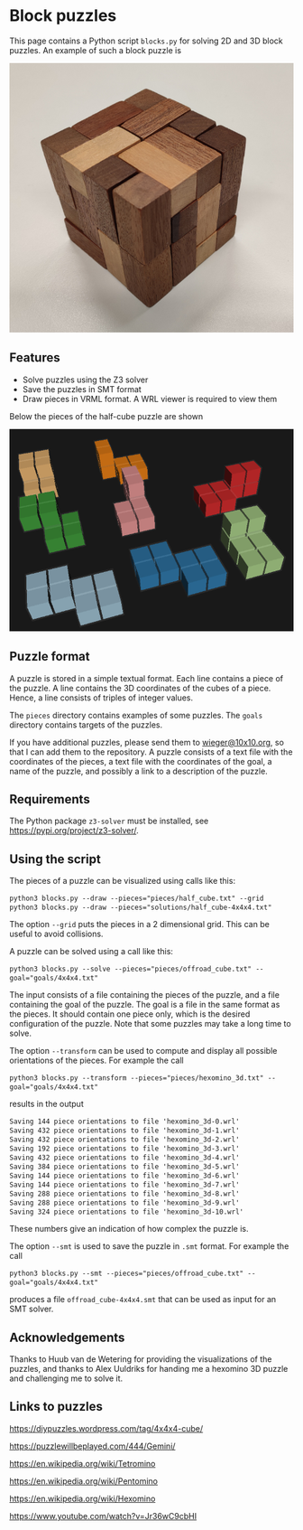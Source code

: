 # Block puzzles

This page contains a Python script `blocks.py` for solving 2D and 3D 
block puzzles. An example of such a block puzzle is 

![](images/blocks.jpg)

## Features

* Solve puzzles using the Z3 solver
* Save the puzzles in SMT format
* Draw pieces in VRML format. A WRL viewer is required to view them

Below the pieces of the half-cube puzzle are shown

![](images/half_cube.png)

## Puzzle format

A puzzle is stored in a simple textual format. Each line contains a
piece of the puzzle. A line contains the 3D coordinates of the cubes of
a piece. Hence, a line consists of triples of integer values.

The `pieces` directory contains examples of some puzzles.
The `goals` directory contains targets of the puzzles.

If you have additional puzzles, please send them to [wieger@10x10.org](mailto:wieger@10x10.org),
so that I can add them to the repository. A puzzle consists of
a text file with the coordinates of the pieces, a text file with
the coordinates of the goal, a name of the puzzle, and possibly a
link to a description of the puzzle.

## Requirements

The Python package `z3-solver` must be installed, see https://pypi.org/project/z3-solver/.

## Using the script

The pieces of a puzzle can be visualized using calls like this:
```
python3 blocks.py --draw --pieces="pieces/half_cube.txt" --grid
python3 blocks.py --draw --pieces="solutions/half_cube-4x4x4.txt"
```
The option `--grid` puts the pieces in a 2 dimensional grid. This can be 
useful to avoid collisions.

A puzzle can be solved using a call like this:
```
python3 blocks.py --solve --pieces="pieces/offroad_cube.txt" --goal="goals/4x4x4.txt"
```
The input consists of a file containing the pieces of the puzzle, and a
file containing the goal of the puzzle.  The goal is a file in the same
format as the pieces. It should contain one piece only, which is the desired
configuration of the puzzle. Note that some puzzles may take a long time to
solve.

The option `--transform` can be used to compute and display all possible
orientations of the pieces. For example the call
```
python3 blocks.py --transform --pieces="pieces/hexomino_3d.txt" --goal="goals/4x4x4.txt"
```
results in the output
```
Saving 144 piece orientations to file 'hexomino_3d-0.wrl'
Saving 432 piece orientations to file 'hexomino_3d-1.wrl'
Saving 432 piece orientations to file 'hexomino_3d-2.wrl'
Saving 192 piece orientations to file 'hexomino_3d-3.wrl'
Saving 432 piece orientations to file 'hexomino_3d-4.wrl'
Saving 384 piece orientations to file 'hexomino_3d-5.wrl'
Saving 144 piece orientations to file 'hexomino_3d-6.wrl'
Saving 144 piece orientations to file 'hexomino_3d-7.wrl'
Saving 288 piece orientations to file 'hexomino_3d-8.wrl'
Saving 288 piece orientations to file 'hexomino_3d-9.wrl'
Saving 324 piece orientations to file 'hexomino_3d-10.wrl'
```
These numbers give an indication of how complex the puzzle is.

The option `--smt` is used to save the puzzle in `.smt` format. For
example the call
```
python3 blocks.py --smt --pieces="pieces/offroad_cube.txt" --goal="goals/4x4x4.txt"
```
produces a file `offroad_cube-4x4x4.smt` that can be used as input for an
SMT solver.

## Acknowledgements

Thanks to Huub van de Wetering for providing the visualizations of the
puzzles, and thanks to Alex Uuldriks for handing me a hexomino 3D puzzle
and challenging me to solve it.

## Links to puzzles

https://diypuzzles.wordpress.com/tag/4x4x4-cube/

https://puzzlewillbeplayed.com/444/Gemini/

https://en.wikipedia.org/wiki/Tetromino

https://en.wikipedia.org/wiki/Pentomino

https://en.wikipedia.org/wiki/Hexomino

https://www.youtube.com/watch?v=Jr36wC9cbHI
